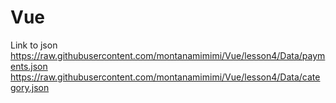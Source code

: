 # Vue

Link to json 
https://raw.githubusercontent.com/montanamimimi/Vue/lesson4/Data/payments.json
https://raw.githubusercontent.com/montanamimimi/Vue/lesson4/Data/category.json
